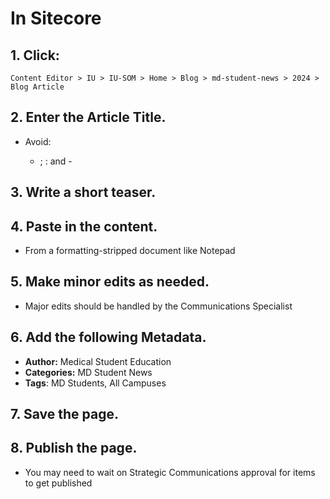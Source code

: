 # In Sitecore

## 1. Click: 

```Content Editor > IU > IU-SOM > Home > Blog > md-student-news > 2024 > Blog Article```

## 2. Enter the Article Title. 

- Avoid:  
  
  -  ;  : and -

## 3. Write a short teaser.

## 4. Paste in the content.

- From a formatting-stripped document like Notepad

## 5. Make minor edits as needed.

- Major edits should be handled by the Communications Specialist

## 6. Add the following Metadata.

- **Author:** Medical Student Education
- **Categories:** MD Student News
- **Tags**: MD Students, All Campuses

## 7. Save the page.

## 8. Publish the page.

- You may need to wait on Strategic Communications approval for items to get published